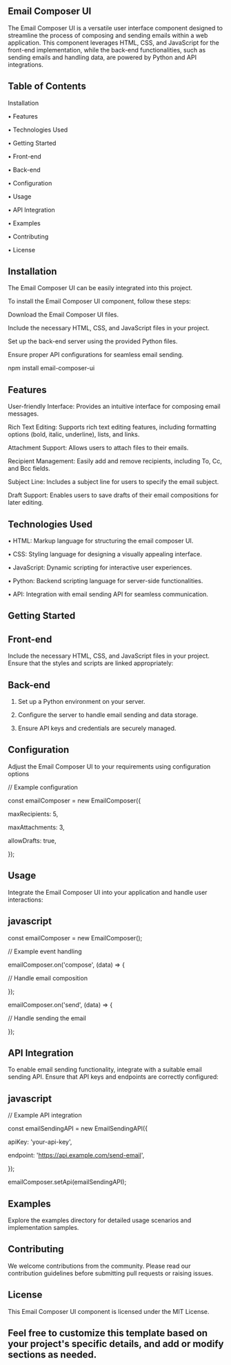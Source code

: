 ## Email Composer UI

The Email Composer UI is a versatile user interface component designed to streamline the process of composing and sending emails within a web application. This component leverages HTML, CSS, and JavaScript for the front-end implementation, while the back-end functionalities, such as sending emails and handling data, are powered by Python and API integrations.

## Table of Contents

Installation

•	Features

•	Technologies Used

•	Getting Started

•	Front-end

•	Back-end

•	Configuration

•	Usage

•	API Integration

•	Examples

•	Contributing

•	License

## Installation
The Email Composer UI can be easily integrated into this project. 

To install the Email Composer UI component, follow these steps:

Download the Email Composer UI files.

Include the necessary HTML, CSS, and JavaScript files in your project.

Set up the back-end server using the provided Python files.

Ensure proper API configurations for seamless email sending.

npm install email-composer-ui

## Features

User-friendly Interface: Provides an intuitive interface for composing email messages.

Rich Text Editing: Supports rich text editing features, including formatting options (bold, italic, underline), lists, and links.

Attachment Support: Allows users to attach files to their emails.

Recipient Management: Easily add and remove recipients, including To, Cc, and Bcc fields.

Subject Line: Includes a subject line for users to specify the email subject.

Draft Support: Enables users to save drafts of their email compositions for later editing.


## Technologies Used

•	HTML: Markup language for structuring the email composer UI.

•	CSS: Styling language for designing a visually appealing interface.

•	JavaScript: Dynamic scripting for interactive user experiences.

•	Python: Backend scripting language for server-side functionalities.

•	API: Integration with email sending API for seamless communication.

## Getting Started
## Front-end
Include the necessary HTML, CSS, and JavaScript files in your project. Ensure that the styles and scripts are linked appropriately:

<!DOCTYPE html>

<html lang="en">
  
<head>
  
  <meta charset="UTF-8">
  
  <meta name="viewport" content="width=device-width, initial-scale=1.0">
  
  <link rel="stylesheet" href="email-composer.css">
  
  <title>Email Composer</title>
  
</head>

<body>
  
  <!-- Email Composer UI container -->
  
  <div id="emailComposerContainer"></div>

  <script src="email-composer.js"></script>
  
</body>

</html>

## Back-end
1.	Set up a Python environment on your server.
   
2.	Configure the server to handle email sending and data storage.
   
3.	Ensure API keys and credentials are securely managed.
   
## Configuration
Adjust the Email Composer UI to your requirements using configuration options

// Example configuration

const emailComposer = new EmailComposer({

  maxRecipients: 5,
  
  maxAttachments: 3,
  
  allowDrafts: true,
  
});

## Usage

Integrate the Email Composer UI into your application and handle user interactions:

## javascript
const emailComposer = new EmailComposer();

// Example event handling

emailComposer.on('compose', (data) => {

  // Handle email composition
  
});

emailComposer.on('send', (data) => {

  // Handle sending the email
  
});

## API Integration

To enable email sending functionality, integrate with a suitable email sending API. Ensure that API keys and endpoints are correctly configured:

## javascript
// Example API integration

const emailSendingAPI = new EmailSendingAPI({

  apiKey: 'your-api-key',
  
  endpoint: 'https://api.example.com/send-email',
  
});

emailComposer.setApi(emailSendingAPI);

## Examples
Explore the examples directory for detailed usage scenarios and implementation samples.

## Contributing
We welcome contributions from the community. Please read our contribution guidelines before submitting pull requests or raising issues.

## License
This Email Composer UI component is licensed under the MIT License.

## Feel free to customize this template based on your project's specific details, and add or modify sections as needed.
